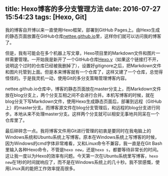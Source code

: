 title: Hexo博客的多分支管理方法
date: 2016-07-27 15:54:23
tags: [Hexo, Git]
---

我的博客自开博以来一直使用Hexo框架，部署到GitHub Pages上。由Hexo生成的静态页面放置在GitHub仓库[nettee.github.io](https://github.com/nettee/nettee.github.io/tree/master)里，这样你们就可以访问我的博客了。

但是，我有可能会在多个机器上写文章，Hexo项目里的Markdown文件和图片一样需要管理。一开始我是新开了一个GitHub仓库[Hexo.y](https://github.com/nettee/Hexo.y)（如果这个链接打不开，说明这个过时的仓库已经被我删掉了），设置好gitignore之后，把Markdown文件和图片托管到上面。但是本来博客就有一个仓库了，这样又建了一个仓库，总觉得怪怪的。于是我灵机一动，使用Git的多分支策略管理博客内容。

nettee.github.io仓库中，博客的静态页面放在master分支上，而Markdown文件放在blog分支上，两个分支互相之间不会进行合并。本机写博客的时候，就在blog分支下写Markdown文件，使用Hexo生成静态页面后，部署到远程（GitHub上）的master分支。而博客源文件在blog分支管理后，和远程的blog分支进行同步。本地从来不处理master分支。这样两个分支就可以相安无事地共同呆在一个仓库里了。

最后碎碎念一点。我将博客文件用Git进行管理的初衷是要同时在我电脑上的Windows系统和Ubuntu系统上写博客。原本在Windows系统上写博客的时候，因为Windows的cmd字体非常难看，又和Linux命令不兼容，我一直是在Git Bash里输入各种Hexo命令，不管是`hexo new`，还是`hexo s`，都要等待非常长的时间。这让我一度以为Hexo的效率有问题。今天第一次在Ubuntu系统里写博客，`hexo new`在1秒的时间就响应了，而不是在Windows系统上的几十秒。我不禁感慨，使用Linux真的能把工作效率提高很多。

